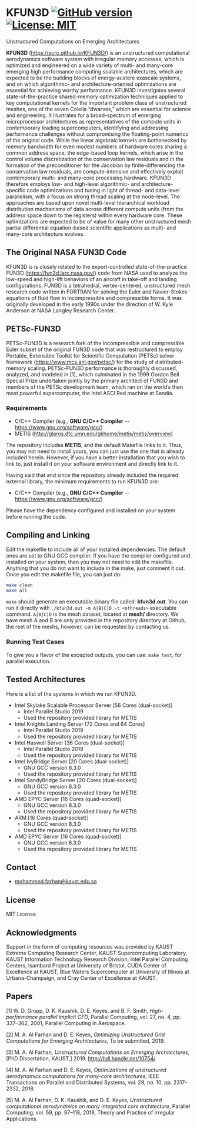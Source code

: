 # KFUN3D [![GitHub version](https://badge.fury.io/gh/ecrc%2FKFUN3D.svg)](https://badge.fury.io/gh/ecrc%2FKFUN3D) [![License: MIT](https://img.shields.io/badge/License-MIT-yellow.svg)](https://opensource.org/licenses/MIT) #
Unstructured Computations on Emerging Architectures

**KFUN3D** (https://ecrc.github.io/KFUN3D/) is an unstructured computational aerodynamics software system with irregular memory accesses, which is optimized and engineered on a wide variety of multi- and many-core emerging high performance computing scalable architectures, which are expected to be the building blocks of energy-austere exascale systems, and on which algorithmic- and architecture-oriented optimizations are essential for achieving worthy performance. KFUN3D investigates several state-of-the-practice shared-memory optimization techniques applied to key computational kernels for the important problem class of unstructured meshes, one of the seven Colella “dwarves,” which are essential for science and engineering. It illustrates for a broad-spectrum of emerging microprocessor architectures as representatives of the compute units in contemporary leading supercomputers, identifying and addressing performance challenges without compromising the floating-point numerics of the original code. While the linear algebraic kernels are bottlenecked by memory bandwidth for even modest numbers of hardware cores sharing a common address space, the edge-based loop kernels, which arise in the control volume discretization of the conservation law residuals and in the formation of the preconditioner for the Jacobian by finite-differencing the conservation law residuals, are compute-intensive and effectively exploit contemporary multi- and many-core processing hardware. KFUN3D therefore employs low- and high-level algorithmic- and architecture-specific code optimizations and tuning in light of thread- and data-level parallelism, with a focus on strong thread scaling at the node-level. The approaches are based upon novel multi-level hierarchical workload distribution mechanisms of data across different compute units (from the address space down to the registers) within every hardware core. These optimizations are expected to be of value for many other unstructured mesh partial differential equation-based scientific applications as multi- and many-core architecture evolves.

## The Original NASA FUN3D Code ##

KFUN3D is is closely related to the export-controlled state-of-the-practice FUN3D (https://fun3d.larc.nasa.gov/) code from NASA used to analyze the low-speed and high-lift behaviors of an aircraft in take-off and landing configurations. FUN3D is a tetrahedral, vertex-centered, unstructured mesh research code written in FORTRAN for solving the Euler and Navier-Stokes equations of fluid flow in incompressible and compressible forms. It was originally developed in the early 1990s under the direction of W. Kyle Anderson at NASA Langley Research Center.

## PETSc-FUN3D ##

PETSc-FUN3D is a research fork of the incompressible and compressible Euler subset of the original FUN3D code that was restructured to employ Portable, Extensible Toolkit for Scientific Computation (PETSc) solver framework (https://www.mcs.anl.gov/petsc/) for the study of distributed-memory scaling. PETSc-FUN3D performance is thoroughly discussed, analyzed, and modeled in [1], which culminated in the 1999 Gordon Bell Special Prize undertaken jointly by the primary architect of FUN3D and members of the PETSc development team, which ran on the world’s then most powerful supercomputer, the Intel ASCI Red machine at Sandia.

### Requirements ###

* C/C++ Compiler (e.g., **GNU C/C++ Compiler** -- https://www.gnu.org/software/gcc/)
* METIS (http://glaros.dtc.umn.edu/gkhome/metis/metis/overview)

The repository includes **METIS**, and the default Makefile links to it. Thus, you may not need to install yours, you can just use the one that is already included herein. However, if you have a better installation that you wish to link to, just install it on your software environment and directly link to it.

Having said that and since the repository already included the required external library, the minimum requirements to run KFUN3D are:

* C/C++ Compiler (e.g., **GNU C/C++ Compiler** -- https://www.gnu.org/software/gcc/)

Please have the dependency configured and installed on your system before running the code.


## Compiling and Linking ##

Edit the makefile to include all of your installed dependencies. The default ones are set to GNU GCC compiler. If you have the compiler configured and installed on your system, then you may not need to edit the makefile. Anything that you do not want to include in the make, just comment it out. Once you edit the makefile file, you can just do:

```bash
make clean
make all
```
`make` should generate an executable binary file called: **kfun3d.out**. You can run it directly with `./kfun3d.out -m A|B|C|D -t <nthreads>` executable command. `A|B|C|D` is the mesh dataset, located at **mesh/** directory. We have mesh A and B are only provided in the repository directory at Github, the reet of the meshs, however, can be requested by contacting us.

### Running Test Cases ###

To give you a flavor of the excepted outputs, you can use: `make test`, for parallel execution.

## Tested Architectures ##

Here is a list of the systems in which we ran KFUN3D.

* Intel Skylake Scalable Processor Server [56 Cores (dual-socket)]
  * Intel Parallel Studio 2019
  * Used the repository provided library for METIS
* Intel Knights Landing Server [72 Cores and 64 Cores]
  * Intel Parallel Studio 2019
  * Used the repository provided library for METIS
* Intel Haswell Server [36 Cores (dual-socket)]
  * Intel Parallel Studio 2019
  * Used the repository provided library for METIS
* Intel IvyBridge Server [20 Cores (dual-socket)]
  * GNU GCC version 8.3.0
  * Used the repository provided library for METIS
* Intel SandyBridge Server [20 Cores (dual-socket)]
  * GNU GCC version 8.3.0
  * Used the repository provided library for METIS
* AMD EPYC Server [16 Cores (quad-socket)]
  * GNU GCC version 8.3.0
  * Used the repository provided library for METIS
* ARM [16 Cores (quad-socket)]
  * GNU GCC version 8.3.0
  * Used the repository provided library for METIS
* AMD EPYC Server [16 Cores (quad-socket)]
  * GNU GCC version 8.3.0
  * Used the repository provided library for METIS

## Contact ##

* mohammed.farhan@kaust.edu.sa

## License ###

MIT License

## Acknowledgments ##

Support in the form of computing resources was provided by KAUST Extreme Computing Research Center, KAUST Supercomputing Laboratory, KAUST Information Technology Research Division, Intel Parallel Computing Centers, Isambard Project at University of Bristol, CUDA Center of Excellence at KAUST, Blue Waters Supercomputer at University of Illinois at Urbana-Champaign, and Cray Center of Excellence at KAUST.

## Papers ##

[1] W. D. Gropp, D. K. Kaushik, D. E. Keyes, and B. F. Smith, *High-performance parallel implicit CFD*, Parallel Computing, vol. 27, no. 4, pp. 337–362, 2001, Parallel Computing in Aerospace.

[2] M. A. Al Farhan and D. E. Keyes, *Optimizing Unstructured Grid Computations for Emerging Architectures*, To be submitted, 2019.

[3] M. A. Al Farhan, *Unstructured Computations on Emerging Architectures*, [PhD Dissertation, KAUST,] 2019. http://hdl.handle.net/10754/.

[4] M. A. Al Farhan and D. E. Keyes, *Optimizations of unstructured aerodynamics computations for many-core architectures*, IEEE Transactions on Parallel and Distributed Systems, vol. 29, no. 10, pp. 2317-2332, 2018.

[5] M. A. Al Farhan, D. K. Kaushik, and D. E. Keyes, *Unstructured computational aerodynamics on many integrated core architecture*, Parallel Computing, vol. 59, pp. 97–118, 2016, Theory and Practice of Irregular Applications.
